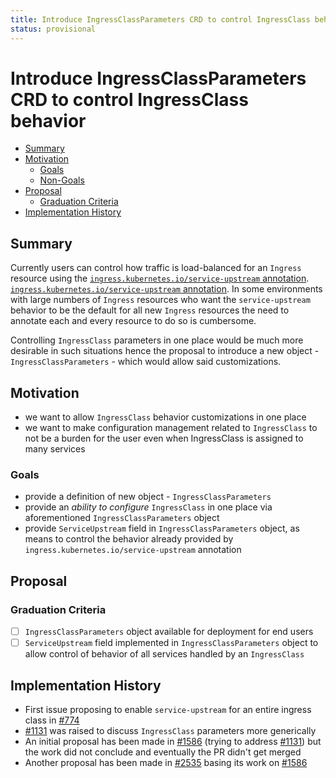 ```yaml
---
title: Introduce IngressClassParameters CRD to control IngressClass behavior
status: provisional
---
```


# Introduce IngressClassParameters CRD to control IngressClass behavior

<!-- toc -->
- [Summary](#summary)
- [Motivation](#motivation)
  - [Goals](#goals)
  - [Non-Goals](#non-goals)
- [Proposal](#proposal)
  - [Graduation Criteria](#graduation-criteria)
- [Implementation History](#implementation-history)
<!-- /toc -->

## Summary

Currently users can control how traffic is load-balanced for an `Ingress`
resource using the [`ingress.kubernetes.io/service-upstream` annotation][service-upstream-annotation].
[`ingress.kubernetes.io/service-upstream` annotation][service-upstream-annotation].
In some environments with large numbers of `Ingress` resources who want
the `service-upstream` behavior to be the default for all new `Ingress` resources
the need to annotate each and every resource to do so is cumbersome.

Controlling `IngressClass` parameters in one place would be much more desirable in
such situations hence the proposal to introduce a new object - `IngressClassParameters` -
which would allow said customizations.

[service-upstream-annotation]: https://docs.konghq.com/kubernetes-ingress-controller/2.3.x/references/annotations/#ingresskubernetesioservice-upstream

## Motivation

- we want to allow `IngressClass` behavior customizations in one place
- we want to make configuration management related to `IngressClass` to not be
  a burden for the user even when IngressClass is assigned to many services

### Goals

- provide a definition of new object - `IngressClassParameters`
- provide an _ability to configure_ `IngressClass` in one place via aforementioned
  `IngressClassParameters` object
- provide `ServiceUpstream` field in `IngressClassParameters` object, as means to control
  the behavior already provided by `ingress.kubernetes.io/service-upstream` annotation

## Proposal

### Graduation Criteria

- [ ] `IngressClassParameters` object available for deployment for end users
- [ ] `ServiceUpstream` field implemented in `IngressClassParameters` object to allow
  control of behavior of all services handled by an `IngressClass`

## Implementation History

- First issue proposing to enable `service-upstream` for an entire ingress class
  in [#774][774]
- [#1131][1131] was raised to discuss `IngressClass` parameters more generically
- An initial proposal has been made in [#1586][1586] (trying to address [#1131][1131])
  but the work did not conclude and eventually the PR didn't get merged
- Another proposal has been made in [#2535][2535] basing its work on [#1586][1586]

[774]: https://github.com/Kong/kubernetes-ingress-controller/pull/774
[1131]: https://github.com/Kong/kubernetes-ingress-controller/pull/1131
[1586]: https://github.com/Kong/kubernetes-ingress-controller/pull/1586
[2535]: https://github.com/Kong/kubernetes-ingress-controller/pull/2535
